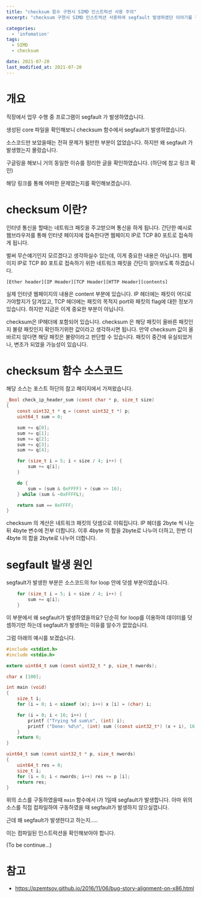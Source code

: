 ```yaml
---
title: "checksum 함수 구현시 SIMD 인스트럭션 사용 주의"
excerpt: "checksum 구현시 SIMD 인스트럭션 사용하여 segfault 발생하였던 이야기를 작성하였습니다."

categories:
  - 'infomation'
tags:
  - SIMD
  - checksum

date: 2021-07-20
last_modified_at: 2021-07-20
---
```


# 개요 

직장에서 업무 수행 중 프로그램이 segfault 가 발생하였습니다. 

생성된 core 파일을 확인해보니 checksum 함수에서 segfault가 발생하였습니다. 

소스코드만 보았을때는 전혀 문제가 될만한 부분이 없었습니다. 하지만 왜 segfault 가 발생했는지 몰랐습니다. 

구글링을 해보니 거의 동일한 이슈를 정리한 글을 확인하였습니다. (하단에 참고 링크 확인)

해당 링크를 통해 어떠한 문제였는지를 확인해보겠습니다. 

# checksum 이란?

인터넷 통신을 할때는 네트워크 패킷을 주고받으며 통신을 하게 됩니다. 
간단한 예시로 웹브라우저를 통해 인터넷 페이지에 접속한다면 웹페이지 IP로 TCP 80 포트로 접속하게 됩니다. 

벌써 무슨얘기인지 모르겠다고 생각하실수 있는데, 이게 중요한 내용은 아닙니다. 
웹페이지 IP로 TCP 80 포트로 접속하기 위한 네트워크 패킷을 간단히 알아보도록 하겠습니다. 

```
[Ether header][IP Header][TCP Header][HTTP Header][contents]
```

실제 인터넷 웹페이지의 내용은 content 부분에 있습니다. 
IP 헤더에는 패킷이 어디로 가야할지가 담겨있고, TCP 헤더에는 패킷의 목적지 port와 패킷의 flag에 대한 정보가 있습니다. 
하지만 지금은 이게 중요한 부분이 아닙니다. 

checksum은 IP헤더에 포함되어 있습니다. 
checksum 은 해당 패킷이 올바른 패킷인지 불량 패킷인지 확인하기위한 값이라고 생각하시면 됩니다. 
만약 checksum 값이 올바르지 않다면 해당 패킷은 불량이라고 판단할 수 있습니다. 
패킷이 중간에 유실되었거나, 변조가 되었을 가능성이 있습니다. 

# checksum 함수 소스코드 

해당 소스는 포스트 하단의 참고 페이지에서 가져왔습니다. 

```c
_Bool check_ip_header_sum (const char * p, size_t size)
{
    const uint32_t * q = (const uint32_t *) p;
    uint64_t sum = 0;

    sum += q[0];
    sum += q[1];
    sum += q[2];
    sum += q[3];
    sum += q[4];

    for (size_t i = 5; i < size / 4; i++) {
        sum += q[i];
    }

    do {
        sum = (sum & 0xFFFF) + (sum >> 16);
    } while (sum & ~0xFFFFL);

    return sum == 0xFFFF;
}
```
checksum 의 계산은 네트워크 패킷의 덧셈으로 이뤄집니다. 
IP 헤더를 2byte 씩 나눈 뒤 4byte 변수에 전부 더합니다. 
이후 4byte 의 합을 2byte로 나누어 더하고, 한번 더 4byte 의 합을 2byte로 나누어 더합니다. 

# segfault 발생 원인

segfault가 발생한 부분은 소스코드의 for loop 안에 덧셈 부분이였습니다. 

```c
    for (size_t i = 5; i < size / 4; i++) {
        sum += q[i];
    }
```

이 부분에서 왜 segfault가 발생하였을까요?
단순히 for loop를 이용하여 데이터를 덧셈하기만 하는데 segfault가 발생하는 이유를 알수가 없었습니다. 

그럼 아래의 예시를 보겠습니다. 

```c
#include <stdint.h>
#include <stdio.h>

extern uint64_t sum (const uint32_t * p, size_t nwords);

char x [100];

int main (void)
{
    size_t i;
    for (i = 0; i < sizeof (x); i++) x [i] = (char) i;

    for (i = 0; i < 16; i++) {
        printf ("Trying %d sum\n", (int) i);
        printf ("Done: %d\n", (int) sum ((const uint32_t*) (x + i), 16));
    }
    return 0;
}

uint64_t sum (const uint32_t * p, size_t nwords)
{
    uint64_t res = 0;
    size_t i;
    for (i = 0; i < nwords; i++) res += p [i];
    return res;
}
```

위의 소스를 구동하였을때 `main` 함수에서 i가 1일때 segfault가 발생합니다. 
아마 위의 소스를 직접 컴파일하여 구동하였을 때 segfault가 발생하지 않으실껍니다. 

근데 왜 segfault가 발생한다고 하는지.....

이는 컴파일된 인스트럭션을 확인해보아야 합니다. 

(To be continue...)

# 참고 

* https://pzemtsov.github.io/2016/11/06/bug-story-alignment-on-x86.html